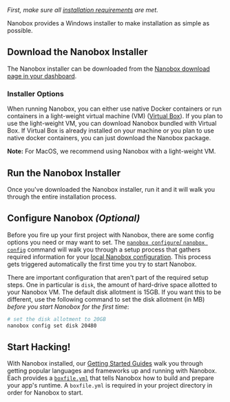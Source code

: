 *First, make sure all [installation requirements](/install/requirements/) are met.*

Nanobox provides a Windows installer to make installation as simple as possible.

## Download the Nanobox Installer
The Nanobox installer can be downloaded from the [Nanobox download page in your dashboard](https://dashboard.nanobox.io/download).

### Installer Options
When running Nanobox, you can either use native Docker containers or run containers in a light-weight virtual machine (VM) ([Virtual Box](https://www.virtualbox.org/)). If you plan to use the light-weight VM, you can download Nanobox bundled with Virtual Box. If Virtual Box is already installed on your machine or you plan to use native docker containers, you can just download the Nanobox package.

**Note:** For MacOS, we recommend using Nanobox with a light-weight VM.

## Run the Nanobox Installer
Once you've downloaded the Nanobox installer, run it and it will walk you through the entire installation process.

## Configure Nanobox _(Optional)_
Before you fire up your first project with Nanobox, there are some config options you need or may want to set. The [`nanobox configure`/ `nanobox config`](/cli/configure/) command will walk you through a setup process that gathers required information for your [local Nanobox configuration](/local-config/configure-nanobox/). This process gets triggered automatically the first time you try to start Nanobox.

There are important configuration that aren't part of the required setup steps. One in particular is `disk`, the amount of hard-drive space allotted to your Nanobox VM. The default disk allotment is 15GB. If you want this to be different, use the following command to set the disk allotment (in MB) _before you start Nanobox for the first time_:

```bash
# set the disk allotment to 20GB
nanobox config set disk 20480
```

## Start Hacking!
With Nanobox installed, our [Getting Started Guides](https://guides.nanobox.io) walk you through getting popular languages and frameworks up and running with Nanobox. Each provides a [`boxfile.yml`](/boxfile/) that tells Nanobox how to build and prepare your app's runtime. A `boxfile.yml` is required in your project directory in order for Nanobox to start.
